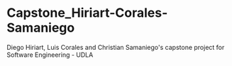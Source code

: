 # Capstone_Hiriart-Corales-Samaniego
Diego Hiriart, Luis Corales and Christian Samaniego's capstone project for Software Engineering - UDLA
